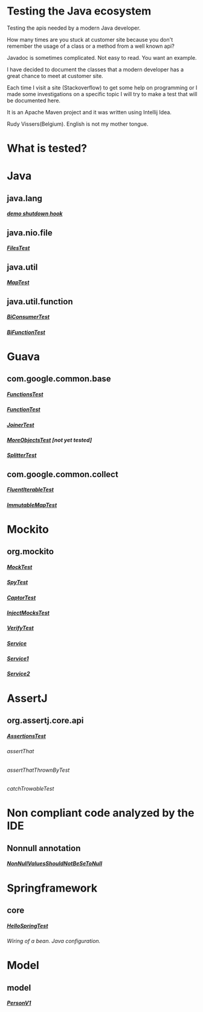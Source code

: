 # Testing the Java ecosystem

Testing the apis needed by a modern Java developer.

How many times are you stuck at customer site because you don't remember the usage of a class or a method from a well known api?

Javadoc is sometimes complicated. Not easy to read. You want an example.

I have decided to document the classes that a modern developer has a great chance to meet at customer site.

Each time I visit a site (Stackoverflow) to get some help on programming or I made some investigations on a specific topic I will try to make a test that will be documented here.

It is an Apache Maven project and it was written using Intellij Idea.

Rudy Vissers(Belgium). English is not my mother tongue.

# What is tested?

# Java

## java.lang

##### [demo shutdown hook](src/main/java/api/java/lang/ShutdownHookDemo.java) 

## java.nio.file

##### [FilesTest](src/test/java/api/java/nio/file/FilesTest.java) 

## java.util

##### [MapTest](src/test/java/api/java/util/MapTest.java)

## java.util.function

##### [BiConsumerTest](src/test/java/api/java/util/function/BiConsumerTest.java)

##### [BiFunctionTest](src/test/java/api/java/util/function/BiFunctionTest.java)

# Guava

## com.google.common.base

##### [FunctionsTest](src/test/java/api/com/google/common/base/FunctionsTest.java)
##### [FunctionTest](src/test/java/api/com/google/common/base/FunctionTest.java) 
##### [JoinerTest](src/test/java/api/com/google/common/base/JoinerTest.java)
##### [MoreObjectsTest](src/test/java/api/com/google/common/base/MoreObjectsTest.java) [not yet tested]
##### [SplitterTest](src/test/java/api/com/google/common/base/SplitterTest.java)

## com.google.common.collect

##### [FluentIterableTest](src/test/java/api/com/google/common/collect/FluentIterableTest.java)
##### [ImmutableMapTest](src/test/java/api/com/google/common/collect/ImmutableMapTest.java)

# Mockito

## org.mockito

##### [MockTest](src/test/java/api/org/mockito/MockTest.java)
##### [SpyTest](src/test/java/api/org/mockito/SpyTest.java)
##### [CaptorTest](src/test/java/api/org/mockito/CaptorTest.java)
##### [InjectMocksTest](src/test/java/api/org/mockito/InjectMocksTest.java)
##### [VerifyTest](src/test/java/api/org/mockito/VerifyTest.java)
##### [Service](src/main/java/api/org/mockito/injectsmocks/Service.java)
##### [Service1](src/main/java/api/org/mockito/injectsmocks/Service1.java)
##### [Service2](src/main/java/api/org/mockito/injectsmocks/Service2.java)


# AssertJ

## org.assertj.core.api

##### [AssertionsTest](src/test/java/api/org/assertj/core/api/AssertionsTest.java)
###### assertThat
###### assertThatThrownByTest
###### catchTrowableTest

# Non compliant code analyzed by the IDE

## Nonnull annotation

##### [NonNullValuesShouldNotBeSeToNull](src/main/java/non_compliant_code/NonNullValuesShouldNotBeSeToNull.java)

# Springframework

## core

##### [HelloSpringTest](src/test/java/springframework/HelloSpringTest.java)
###### Wiring of a bean. Java configuration.

# Model

## model

##### [PersonV1](src/main/java/model/PersonV1.java)


